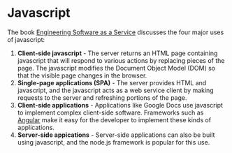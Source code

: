 Javascript
==========

The book [Engineering Software as a Service](http://www.amazon.com/Engineering-Software-Service-Approach-Computing-ebook/dp/B00CCEHNUM) discusses the four major uses of javascript:

1. **Client-side javascript** - The server returns an HTML page containing javascript that will respond to various actions by replacing pieces of the page. The javascript modifies the Document Object Model (DOM) so that the visible page changes in the browser.
2. **Single-page applications (SPA)** - The server provides HTML and javascript, and the javascript acts as a web service client by making requests to the server and refreshing portions of the page.
3. **Client-side applications** - Applications like Google Docs use javascript to implement complex client-side software. Frameworks such as [Angular](https://angularjs.org/) make it easy for the developer to implement these kinds of applications.
4. **Server-side appications** - Server-side applications can also be built using javascript, and the node.js framework is popular for this use.

